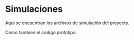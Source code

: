 # Simulaciones
Aqui se encuentran los archivos de simulación del proyecto.

Como tambien el codigo prototipo
